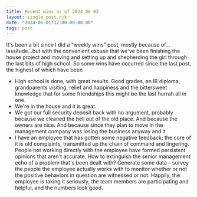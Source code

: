 ```yaml
---
title: Recent wins as of 2024 06 02
layout: single_post.njk
date: "2024-06-01T12:00:00-08:00"
tags: post
---
```

It's been a bit since I did a "weekly wins" post, mostly because of…lassitude…but with the convenient excuse that we've been finishing the house project and moving and setting up and shepherding the girl through the last bits of high school. So some wins have occurred since the last post, the highest of which have been
- High school is done, with great results. Good grades, an IB diploma, grandparents visiting, relief and happiness and the bittersweet knowledge that for some friendships this might be the last hurrah all in one.
- We're in the house and it is great.
- We got our full security deposit back with no argument, probably because we cleaned the hell out of the old place. And because the owners are nice. And because since they plan to move in the management company was losing the business anyway and it
- I have an employee that has gotten some negative feedback; the core of it is old complaints, transmitted up the chain of command and lingering. People not working directly with the employee have formed persistent opinions that aren't accurate. How to extinguish the senior management echo of a problem that's been dealt with? Generate some data – survey the people the employee actually works with to monitor whether or not the positive behaviors in question are witnessed or not. Happily, the employee is taking it seriously, the team members are participating and helpful, and the numbers look good.
